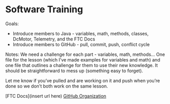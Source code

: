 # Software Training
Goals:
 * Introduce members to Java - variables, math, methods, classes, DcMotor, Telemetry, and the FTC Docs
 * Introduce members to GitHub - pull, commit, push, conflict cycle

Notes:
We need a challenge for each part - variables, math, methods... One file for the lesson (which I’ve made examples for variables and math) and one file that outlines a challenge for them to use their new knowledge. It should be straightforward to mess up (something easy to forget).

Let me know if you’ve pulled and are working on it and push when you’re done so we don’t both work on the same lesson.

[FTC Docs](insert url here)
[GitHub Organization](https://github.com/MidKnightMadness)
